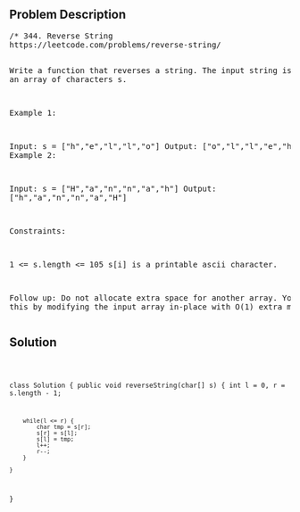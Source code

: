 <!--
<style>
  body { font-family: Arial, sans-serif; }
  .container { max-width: 100%; margin: auto; padding: 20px; }
  .comment-block { background-color: #f9f9f9; padding: 10px; border-left: 5px solid #ccc; max-width: 500px; margin: auto; word-wrap: break-word; white-space: pre-wrap; }
  .code-block { background-color: #f4f4f4; padding: 10px; border: 1px solid #ddd; }
</style>
-->

<div class='container'>
<h2>Problem Description</h2>
<div class='comment-block'>
<pre>
/* 344. Reverse String
https://leetcode.com/problems/reverse-string/

Write a function that reverses a string. The input string is given as an array of characters s.

 

Example 1:

Input: s = ["h","e","l","l","o"]
Output: ["o","l","l","e","h"]
Example 2:

Input: s = ["H","a","n","n","a","h"]
Output: ["h","a","n","n","a","H"]
 

Constraints:

1 <= s.length <= 105
s[i] is a printable ascii character.
 

Follow up: Do not allocate extra space for another array. 
You must do this by modifying the input array in-place with O(1) extra memory.
*/
</pre>
</div>

<h2>Solution</h2>
<div class='code-block'>
<pre><code class='language-java'>

class Solution {
    public void reverseString(char[] s) {
        int l = 0, r = s.length - 1;
        
        while(l <= r) {
            char tmp = s[r];
            s[r] = s[l];
            s[l] = tmp;
            l++;
            r--;
        }
        
    }
}</code></pre>
</div>
</div>
